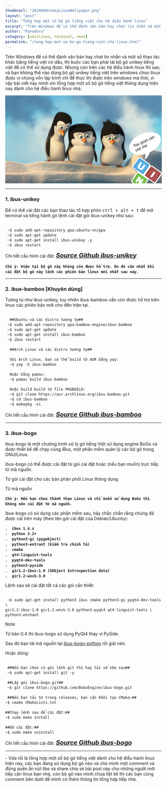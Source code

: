 ```yaml
---
thumbnail: "202084UnikeyLinuxWallpaper.png"
layout: "post"
title: "Tổng hợp một số bộ gõ tiếng việt cho hệ điều hành linux"
excerpt: "Trên Windows để có thể đánh văn bản hay chat tin nhắn và một số thao tác khác bằng tiếng việt có dấu..."
author: "Panadora"
category: [unixlinux, terminal, news]
permalink: "/tong-hop-mot-so-bo-go-tieng-viet-cho-linux.html"
---
```


Trên Windows để có thể đánh văn bản hay chat tin nhắn và một số thao tác khác bằng tiếng việt có dấu, thì buộc các bạn phải tải bộ gõ unikey tiếng việt để có thể sử dụng được. Nhưng còn trên các hệ điều hành linux thì sao, và bạn không thể nào dùng bộ gõ unikey tiếng việt trên windows choo linux được vì chúng vốn lập trình chỉ để thực thi được trên windows mà thôi, vì vậy bài viết này mình xin tổng hợp một số bộ gõ tiếng việt thông dụng hiện nay dành cho hệ điều hành linux nhá.

![image-1](../assets/images/202084UnikeyLinuxWallpaper.png)

<hr>
<h3>1. ibus-unikey</h3>

Để có thể cài đặt các bạn thao tác tổ hợp phím <kbd>ctrl + alt + t</kbd> để mở terminal và tiếng hành gõ lệnh cài đặt gói ibus-unikey như sau:

```terminal

 ~$ sudo add-apt-repository ppa:ubuntu-vn/ppa
 ~$ sudo apt-get update
 ~$ sudo apt-get install ibus-unikey -y
 ~$ ibus restart

```

Chi tiết cấu hình cài đăt: [<i style="font-size: 20px; font-weight: bold;" class="fab fa-github"> Source Github ibus-unikey</i>](https://github.com/vn-input/ibus-unikey)

**`Chú ý: Hiện tại bộ gõ này không còn được hỗ trợ. Do đó cân nhắt khi cài đặt bộ gõ này lênh các phiên bản linux mới nhất sau này.`**

<hr>
<h3>2. ibus-bamboo [Khuyên dùng]</h3>

Tương tự như ibus-unikey, tuy nhiên ibus-bamboo vẫn còn được hổ trợ trên linux các phiên bản mới cho đến hiện tại.

```terminal

  ##Ubuntu và các distro tương tự##
 ~$ sudo add-apt-repository ppa:bamboo-engine/ibus-bamboo
 ~$ sudo apt-get update
 ~$ sudo apt-get install ibus-bamboo
 ~$ ibus restart

  ##Arch Linux và các distro tương tự##

  Với Arch Linux, bạn có thể build từ AUR bằng yay:
  ~$ yay -S ibus-bamboo

  Hoặc bằng pamac:
  ~$ pamac build ibus-bamboo
  
  Hoặc build build từ file PKGBUILD:
  ~$ git clone https://aur.archlinux.org/ibus-bamboo.git
  ~$ cd ibus-bamboo
  ~$ makepkg -si

```

Chi tiết cấu hình cài đăt: [<i style="font-size: 20px; font-weight: bold;" class="fab fa-github"> Source Github ibus-bamboo</i>](https://github.com/BambooEngine/ibus-bamboo)

<hr>
<h3>3. ibus-bogo</h3>

ibus-bogo là một chương trình xử lý gõ tiếng Việt sử dụng engine BoGo và được thiết kế để chạy cùng iBus, một phần mềm quản lý các bộ gõ trong GNU/Linux.

ibus-bogo có thể được cài đặt từ gói cài đặt hoặc (nếu bạn muốn) trực tiếp từ mã nguồn.

Từ gói cài đặt cho các bản phân phối Linux thông dụng

Từ mã nguồn

**`Chú ý: Nếu bạn chưa thành thạo Linux và chỉ muốn sử dụng BoGo thì không nên cài đặt từ mã nguồn.`**

ibus-bogo có sử dụng các phần mềm sau, hãy chắc chắn rằng chúng đã được cài trên máy (theo tên gói cài đặt của Debian/Ubuntu):


  **`.  ibus 1.4.x`** <br>
  **`.  python 3.2+`** <br>
  **`.  python3-gi (pygobject)`** <br>
  **`.  python3-entrant (kiểm tra chính tả)`** <br>
  **`.  cmake`** <br>
  **`.  qt4-linguist-tools`** <br>
  **`.  pyqt4-dev-tools`** <br>
  **`.  python3-pyside`** <br>
  **`.  gir1.2-ibus-1.0 (GObject Introspection data)`** <br>
  **`.  gir1.2-wnck-3.0`** <br>


Lệnh sau sẽ cài đặt tất cả các gói cần thiết:

```terminal

 ~$ sudo apt-get install python3 ibus cmake python3-gi pyqt4-dev-tools \
gir1.2-ibus-1.0 gir1.2-wnck-3.0 python3-pyqt4 qt4-linguist-tools \
python3-enchant

```

Note

Từ bản 0.4 thì ibus-bogo sử dụng PyQt4 thay vì PySide.

Sau đó bạn tải mã nguồn tại [ibus-bogo-python](https://github.com/BoGoEngine/ibus-bogo-python/releases) rồi giải nén. 

Hoặc dùng:

```terminal
 
 ##Nếu bạn chưa có gói lệnh git thì hay tải về như sau##
 ~$ sudo apt-get install git -y

 ##Lấy gói ibus-bogo.git##
 ~$ git clone https://github.com/BoGoEngine/ibus-bogo.git

 ##Nếu bạn tải từ trang releases, bạn cần khởi tạo CMake:##
~$ cmake CMakeLists.txt

##Chạy lệnh sau để cài đặt:##
~$ sudo make install

##Gỡ cài đặt:##
~$ sudo make uninstall

```

Chi tiết cấu hình cài đăt: [<i style="font-size: 20px; font-weight: bold;" class="fab fa-github"> Source Github ibus-bogo</i>](https://github.com/BoGoEngine/ibus-bogo/blob/master/doc/sphinx/install.rst)

<hr>
- Vừa rồi là tổng hợp một số bộ gõ tiếng việt dành cho hệ điều hành linux hiện nay, các bạn đang sử dụng bộ gõ nào và cho mình một comment và đừng quên ấn nút like và share chia sẻ bài post này cho những người mới tiếp cận linux bạn nhá, còn bộ gõ nào mình chưa liệt kê thì các bạn cũng comment bên dưới để mình có thêm thông tin tổng hợp tiếp nhá.